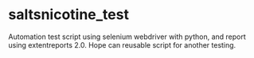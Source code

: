 # saltsnicotine_test
Automation test script using selenium webdriver with python, and report using extentreports 2.0. Hope can reusable script for another testing.
